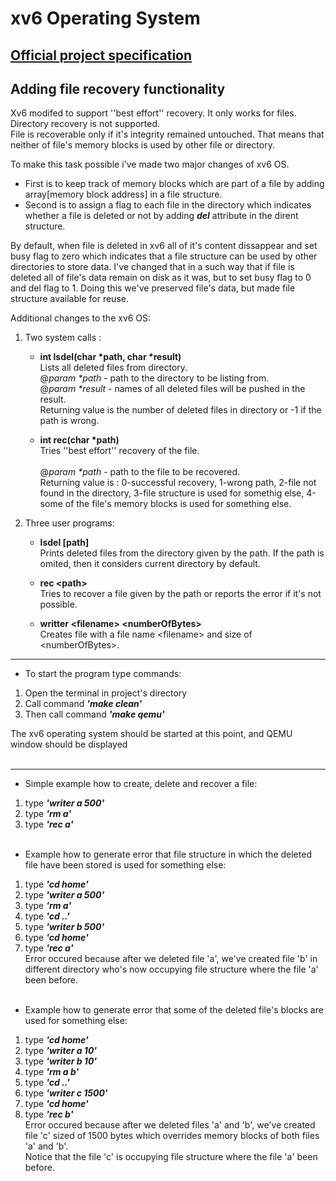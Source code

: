 # xv6 Operating System

## [Official project specification](OS-Domaći2.pdf)

## Adding file recovery functionality

Xv6 modifed to support ''best effort'' recovery. It only works for files. Directory recovery is not supported.<br/>
File is recoverable only if it's integrity remained untouched. That means that neither of file's memory blocks is used by other file or directory.<br/>

To make this task possible i've made two major changes of xv6 OS.<br/>
- First is to keep track of memory blocks which are part of a file by adding array[memory block address] in a file structure.<br/>
- Second is to assign a flag to each file in the directory which indicates whether a file is deleted or not by adding ***del*** attribute in the dirent structure.<br/>

By default, when file is deleted in xv6 all of it's content dissappear and set busy flag to zero which indicates that a file structure can be used by other directories to store data. I've changed that in a such way that if file is deleted all of file's data remain on disk as it was, but to set busy flag to 0 and del flag to 1. Doing this we've preserved file's data, but made file structure available for reuse.<br/>

Additional changes to the xv6 OS:

1. Two system calls :
      
    -   **int lsdel(char \*path, char \*result)**<br/>
        Lists all deleted files from directory.<br/>
        @*param \*path* - path to the directory to be listing from.<br/>
        @*param \*result* - names of all deleted files will be pushed in the result.<br/>
        Returning value is the number of deleted files in directory or -1 if the path is wrong.<br/>

    -   **int rec(char \*path)**<br/>
        Tries ''best effort'' recovery of the file.<br/>      
        @*param \*path* - path to the file to be recovered.<br/>
        Returning value is : 0-successful recovery, 1-wrong path, 2-file not found in the directory, 3-file structure is used for somethig else, 4-some of the file's memory blocks is used for something else.<br/>

2. Three user programs:

    -   **lsdel [path]**<br/>
        Prints deleted files from the directory given by the path. If the path is omited, then it considers current directory by default.<br/>
    
    -   **rec \<path\>**<br/>
        Tries to recover a file given by the path or reports the error if it's not possible.<br/>
    
    -   **writter \<filename\> \<numberOfBytes\>**<br/>
        Creates file with a file name \<filename\> and size of \<numberOfBytes\>.<br/>

---

- To start the program type commands:
1. Open the terminal in project's directory<br/>
2. Call command ***'make clean'***<br/>
3. Then call command ***'make qemu'***<br/>

The xv6 operating system should be started at this point, and QEMU window should be displayed<br/><br/>

---

- Simple example how to create, delete and recover a file:
1. type ***'writer a 500'***<br/>
2. type ***'rm a'***<br/>
3. type ***'rec a'***<br/><br/>

- Example how to generate error that file structure in which the deleted file have been stored is used for something else:
1. type ***'cd home'***<br/>
2. type ***'writer a 500'***<br/>
3. type ***'rm a'***<br/>
4. type ***'cd ..'***<br/>
5. type ***'writer b 500'***<br/>
6. type ***'cd home'***<br/>
7. type ***'rec a'***<br/>
Error occured because after we deleted file 'a', we've created file 'b' in different directory who's now occupying file structure where the file 'a' been before.<br/><br/>

- Example how to generate error that some of the deleted file's blocks are used for something else:
1. type ***'cd home'***<br/>
2. type ***'writer a 10'***<br/>
3. type ***'writer b 10'***<br/>
3. type ***'rm a b'***<br/>
4. type ***'cd ..'***<br/>
5. type ***'writer c 1500'***<br/>
6. type ***'cd home'***<br/>
7. type ***'rec b'***<br/>
Error occured because after we deleted files 'a' and 'b', we've created file 'c' sized of 1500 bytes which overrides memory blocks of both files 'a' and 'b'.<br/>
Notice that the file 'c' is occupying file structure where the file 'a' been before.<br/><br/>






